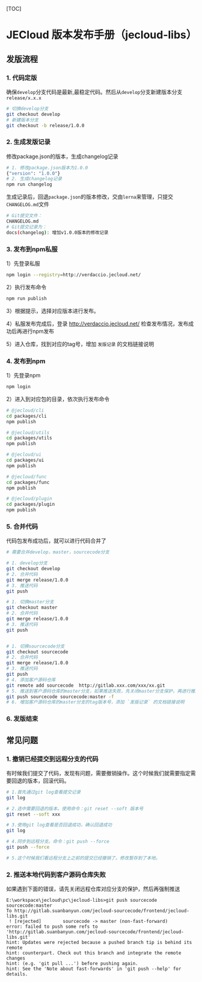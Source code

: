 [TOC]
# JECloud 版本发布手册（jecloud-libs）
## 发版流程
### 1. 代码定版
确保`develop`分支代码是最新,最稳定代码。然后从`develop`分支新建版本分支`release/x.x.x`

```bash
# 切换develop分支
git checkout develop
# 新建版本分支
git checkout -b release/1.0.0
```
### 2. 生成发版记录
修改package.json的版本，生成changelog记录

```bash
# 1. 修改package.json版本为1.0.0
{"version": "1.0.0"}
# 2. 生成changelog记录
npm run changelog
```
生成记录后，回退`package.json`的版本修改，交由`lerna`来管理，只提交`CHANGELOG.md`文件
``` bash
# Git提交文件：
CHANGELOG.md
# Git提交记录为：
docs(changelog): 增加v1.0.0版本的修改记录

```
### 3. 发布到npm私服
1）先登录私服
```bash
npm login --registry=http://verdaccio.jecloud.net/
```
2）执行发布命令
```bash
npm run publish
```
3）根据提示，选择对应版本进行发布。

4）私服发布完成后，登录 http://verdaccio.jecloud.net/ 检查发布情况，发布成功后再进行npm发布

5）进入仓库，找到对应的tag号，增加 `发版记录` 的文档链接说明
### 4. 发布到npm
1）先登录npm
```bash
npm login
```
2）进入到对应包的目录，依次执行发布命令
```bash
# @jecloud/cli
cd packages/cli
npm publish

# @jecloud/utils
cd packages/utils
npm publish

# @jecloud/ui
cd packages/ui
npm publish

# @jecloud/func
cd packages/func
npm publish

# @jecloud/plugin
cd packages/plugin
npm publish
```

### 5. 合并代码
代码包发布成功后，就可以进行代码合并了
```bash
# 需要合并develop，master，sourcecode分支

# 1. develop分支
git checkout develop
# 2. 合并代码
git merge release/1.0.0
# 3. 推送代码
git push

# 1. 切换master分支
git checkout master
# 2. 合并代码
git merge release/1.0.0
# 3. 推送代码
git push


# 1. 切换sourcecode分支
git checkout sourcecode
# 2. 合并代码
git merge release/1.0.0
# 3. 推送代码
git push
# 4. 添加客户源码仓库
git remote add sourcecode  http://gitlab.xxx.com/xxx/xx.git
# 5. 推送到客户源码仓库的master分支，如果推送失败，先关闭master分支保护，再进行推送
git push sourcecode sourcecode:master -f
# 6. 增加客户源码仓库的master分支的tag版本号，添加 `发版记录` 的文档链接说明

```
### 6. 发版结束
## 常见问题
### 1. 撤销已经提交到远程分支的代码
有时候我们提交了代码，发现有问题，需要撤销操作。这个时候我们就需要指定需要回退的版本，回滚代码。

```bash
# 1.首先通过git log查看提交记录
git log

# 2.选中需要回退的版本。使用命令：git reset --soft 版本号
git reset --soft xxx

# 3.使用git log查看是否回退成功，确认回退成功
git log

# 4.同步到远程分支。命令：git push --force
git push --force

# 5.这个时候我们看远程分支上之前的提交已经撤销了。修改暂存到了本地。
```

### 2. 推送本地代码到客户源码仓库失败
如果遇到下面的错误，请先关闭远程仓库对应分支的保护，然后再强制推送
```
E:\workspace\jecloud\pc\jecloud-libs>git push sourcecode sourcecode:master
To http://gitlab.suanbanyun.com/jecloud-sourcecode/frontend/jecloud-libs.git
 ! [rejected]        sourcecode -> master (non-fast-forward)
error: failed to push some refs to 'http://gitlab.suanbanyun.com/jecloud-sourcecode/frontend/jecloud-libs.git'
hint: Updates were rejected because a pushed branch tip is behind its remote
hint: counterpart. Check out this branch and integrate the remote changes
hint: (e.g. 'git pull ...') before pushing again.
hint: See the 'Note about fast-forwards' in 'git push --help' for details.
```